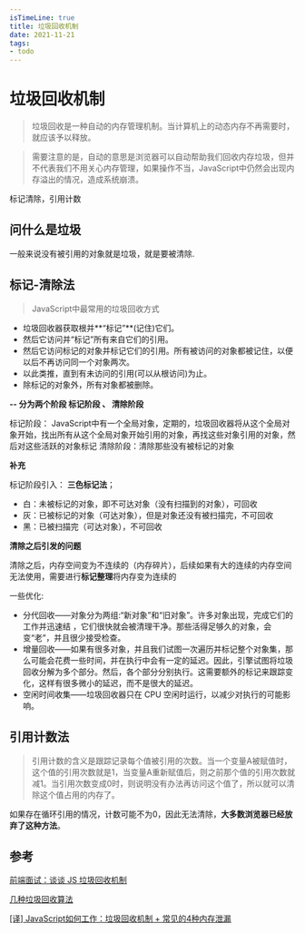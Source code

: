 ```yaml
---
isTimeLine: true
title: 垃圾回收机制
date: 2021-11-21
tags:
- todo
---
```

# 垃圾回收机制

> 垃圾回收是一种自动的内存管理机制。当计算机上的动态内存不再需要时，就应该予以释放。

> 需要注意的是，自动的意思是浏览器可以自动帮助我们回收内存垃圾，但并不代表我们不用关心内存管理，如果操作不当，JavaScript中仍然会出现内存溢出的情况，造成系统崩溃。

标记清除，引用计数

## 问什么是垃圾

一般来说没有被引用的对象就是垃圾，就是要被清除.


## 标记-清除法

> JavaScript中最常用的垃圾回收方式

* 垃圾回收器获取根并**“标记”**(记住)它们。
* 然后它访问并“标记”所有来自它们的引用。
* 然后它访问标记的对象并标记它们的引用。所有被访问的对象都被记住，以便以后不再访问同一个对象两次。
* 以此类推，直到有未访问的引用(可以从根访问)为止。
* 除标记的对象外，所有对象都被删除。


**-- 分为两个阶段 标记阶段 、 清除阶段**

标记阶段： JavaScript中有一个全局对象，定期的，垃圾回收器将从这个全局对象开始，找出所有从这个全局对象开始引用的对象，再找这些对象引用的对象，然后对这些活跃的对象标记
清除阶段：清除那些没有被标记的对象

**补充**

标记阶段引入： **三色标记法**；

* 白：未被标记的对象，即不可达对象（没有扫描到的对象），可回收
* 灰：已被标记的对象（可达对象），但是对象还没有被扫描完，不可回收
* 黑：已被扫描完（可达对象），不可回收

**清除之后引发的问题**

清除之后，内存空间变为不连续的（内存碎片），后续如果有大的连续的内存空间无法使用，需要进行**标记整理**将内存变为连续的


一些优化:

* 分代回收——对象分为两组:“新对象”和“旧对象”。许多对象出现，完成它们的工作并迅速结 ，它们很快就会被清理干净。那些活得足够久的对象，会变“老”，并且很少接受检查。
* 增量回收——如果有很多对象，并且我们试图一次遍历并标记整个对象集，那么可能会花费一些时间，并在执行中会有一定的延迟。因此，引擎试图将垃圾回收分解为多个部分。然后，各个部分分别执行。这需要额外的标记来跟踪变化，这样有很多微小的延迟，而不是很大的延迟。
* 空闲时间收集——垃圾回收器只在 CPU 空闲时运行，以减少对执行的可能影响。

## 引用计数法

> 引用计数的含义是跟踪记录每个值被引用的次数。当一个变量A被赋值时，这个值的引用次数就是1，当变量A重新赋值后，则之前那个值的引用次数就减1。当引用次数变成0时，则说明没有办法再访问这个值了，所以就可以清除这个值占用的内存了。

如果存在循环引用的情况，计数可能不为0，因此无法清除，**大多数浏览器已经放弃了这种方法**。


## 参考

[前端面试：谈谈 JS 垃圾回收机制](https://juejin.cn/post/6844903810603679751)

[几种垃圾回收算法](https://www.jianshu.com/p/a8a04fd00c3c)

[[译] JavaScript如何工作：垃圾回收机制 + 常见的4种内存泄漏](https://juejin.cn/post/6844903810825994253)
